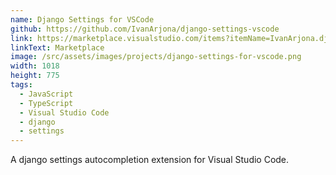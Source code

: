 ```yaml
---
name: Django Settings for VSCode
github: https://github.com/IvanArjona/django-settings-vscode
link: https://marketplace.visualstudio.com/items?itemName=IvanArjona.django-settings-vscode
linkText: Marketplace
image: /src/assets/images/projects/django-settings-for-vscode.png
width: 1018
height: 775
tags:
  - JavaScript
  - TypeScript
  - Visual Studio Code
  - django
  - settings
---
```


A django settings autocompletion extension for Visual Studio Code.
